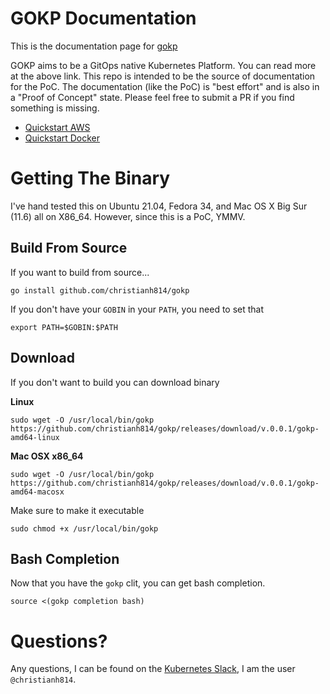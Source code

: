 # GOKP Documentation
This is the documentation page for [gokp](https://github.com/christianh814/gokp)

GOKP aims to be a GitOps native Kubernetes Platform. You can read more at the above link. This repo is intended to be the source of documentation for the PoC. The documentation (like the PoC) is "best effort" and is also in a "Proof of Concept" state. Please feel free to submit a PR if you find something is missing.

* [Quickstart AWS](docs/aws-quickstart.md)
* [Quickstart Docker](docs/docker-quickstart.md)

# Getting The Binary

I've hand tested this on Ubuntu 21.04, Fedora 34, and Mac OS X Big
Sur (11.6) all on X86_64. However, since this is a PoC, YMMV.

## Build From Source

If you want to build from source...

```shell
go install github.com/christianh814/gokp
```

If you don't have your `GOBIN` in your `PATH`, you need to set that

```shell
export PATH=$GOBIN:$PATH
```

## Download

If you don't want to build you can download binary

**Linux**

```
sudo wget -O /usr/local/bin/gokp https://github.com/christianh814/gokp/releases/download/v.0.0.1/gokp-amd64-linux
```

**Mac OSX x86_64**
```
sudo wget -O /usr/local/bin/gokp https://github.com/christianh814/gokp/releases/download/v.0.0.1/gokp-amd64-macosx
```

Make sure to make it executable

```
sudo chmod +x /usr/local/bin/gokp
```

## Bash Completion

Now that you have the `gokp` clit, you can get bash completion.

```shell
source <(gokp completion bash)
```

# Questions?

Any questions, I can be found on the [Kubernetes Slack](https://slack.k8s.io/), I am the user `@christianh814`.
